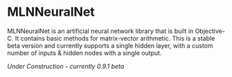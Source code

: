 # MLNNeuralNet

MLNNeuralNet is an artificial neural network library that is built in Objective-C. It contains basic methods for matrix-vector arithmetic. This is a stable beta version and currently supports a single hidden layer, with a custom number of inputs & hidden nodes with a single output.

*Under Construction - currently 0.9.1 beta*
